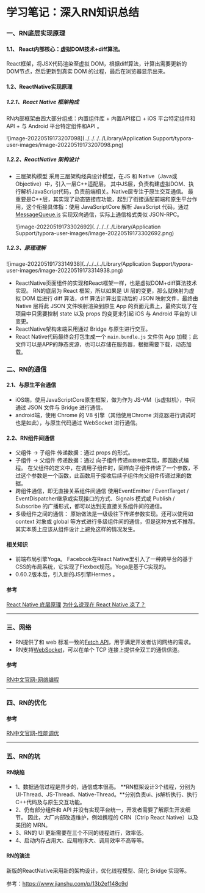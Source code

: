 # 学习笔记：深入RN知识总结

### 一、RN底层实现原理

#### 1.1、 React内部核心：虚拟DOM技术+diff算法。

React框架，将JSX代码渲染至虚拟 DOM，根据diff算法，计算出需要更新的DOM节点，然后更新到真实 DOM 的过程，最后在浏览器显示出来。

#### 1.2、ReactNative实现原理

##### 1.2.1、React Native 框架构成

RN内部框架由四大部分组成：内置组件库 + 内置API接口 + iOS 平台特定组件和API + 与 Android 平台特定组件和API 。

![image-20220519173207098](../../../../Library/Application Support/typora-user-images/image-20220519173207098.png)

##### 1.2.2、ReactNative 架构设计

- 三层架构模型
  采用三层架构经典设计模型，在JS 和 Native（Java或Objective）中，引入一层C++适配层。
  其中JS层，负责构建虚拟DOM、执行解析JavaScript代码，负责前端相关。Native层专注于原生交互通信。
  最重要是C++层，其实现了动态链接库功能，起到了衔接适配前端和原生平台作用，这个衔接具体指：使用 JavaScriptCore 解析 JavaScript 代码，通过 [MessageQueue.js](https://links.jianshu.com/go?to=https%3A%2F%2Flink.zhihu.com%2F%3Ftarget%3Dhttps%3A%2F%2Fgithub.com%2Ffacebook%2Freact-native%2Fblob%2Fmaster%2FLibraries%2FBatchedBridge%2FMessageQueue.js) 实现双向通信，实际上通信格式类似 JSON-RPC。

  ![image-20220519173302692](../../../../Library/Application Support/typora-user-images/image-20220519173302692.png)

##### 1.2.3、原理理解

![image-20220519173314938](../../../../Library/Application Support/typora-user-images/image-20220519173314938.png)

- ReactNative页面组件的实现和React框架一样，也是虚拟DOM+diff算法技术实现。
  RN的底层为 React 框架，所以如果是 UI 层的变更，那么就映射为虚拟 DOM 后进行 diff 算法，diff 算法计算出变动后的 JSON 映射文件，最终由 Native 层将此 JSON 文件映射渲染到原生 App 的页面元素上，最终实现了在项目中只需要控制 state 以及 props 的变更来引起 iOS 与 Android 平台的 UI 变更。
- ReactNative架构末端采用通过 Bridge 与原生进行交互。
- React Native代码最终会打包生成一个 `main.bundle.js` 文件供 App 加载；此文件可以是APP的静态资源，也可以存储在服务器，根据需要下载，动态加载。

### 二、RN的通信

#### 2.1、与原生平台通信

- iOS端，使用JavaScriptCore原生框架，做为作为 JS-VM（js虚拟机），中间通过 JSON 文件与 Bridge 进行通信。
- android端，使用 Chrome 的 V8 引擎（其他使用Chrome 浏览器进行调试时也是如此），与原生代码通过 WebSocket 进行通信。

#### 2.2、RN组件间通信

- 父组件 -> 子组件 传递数据：通过 props 的形式。
- 子组件 -> 父组件 传递数据：通过 向子组件传递`函数参数`实现，即函数式编程。
  在父组件的定义中，在调用子组件时，同样向子组件传递了一个参数，不过这个参数是一个函数，此函数用于接收后续子组件向父组件传递过来的数据。
- 跨组件通信，即无直接关系组件间通信
  使用EventEmitter / EventTarget / EventDispatcher继承或实现接口的方式、Signals 模式或 Publish / Subscribe 的广播形式，都可以达到无直接关系组件间的通信。
- 多级组件之间的通信：
  原始做法是一级级往下传递参数实现。还可以使用如 context 对象或 global 等方式进行多级组件间的通信，但是这种方式不推荐。
  其实本质上应该从组件设计上避免这样的情况发生。

#### 相关知识

- 前端布局引擎Yoga。
  Facebook在React Native里引入了一种跨平台的基于CSS的布局系统，它实现了Flexbox规范。Yoga是基于C实现的。
- 0.60.2版本后，引入新的JS引擎Hermes 。

#### 参考

[React Native 底层原理](https://links.jianshu.com/go?to=https%3A%2F%2Fzhuanlan.zhihu.com%2Fp%2F41920417)
[为什么说现在 React Native 凉了？](https://links.jianshu.com/go?to=https%3A%2F%2Fwww.zhihu.com%2Fquestion%2F266630840%2Fanswer%2F1719977740)

------

### 三、网络

- RN提供了和 web 标准一致的[Fetch API](https://links.jianshu.com/go?to=https%3A%2F%2Fdeveloper.mozilla.org%2Fen-US%2Fdocs%2FWeb%2FAPI%2FFetch_API)，用于满足开发者访问网络的需求。
- RN支持[WebSocket](https://links.jianshu.com/go?to=https%3A%2F%2Fdeveloper.mozilla.org%2Fen-US%2Fdocs%2FWeb%2FAPI%2FWebSocket)，可以在单个 TCP 连接上提供全双工的通信信道。

#### 参考

[RN中文官网-网络编程](https://links.jianshu.com/go?to=https%3A%2F%2Freactnative.cn%2Fdocs%2Fnetwork)

------

### 四、RN的优化

#### 参考

[RN中文官网-性能调优](https://links.jianshu.com/go?to=https%3A%2F%2Freactnative.cn%2Fdocs%2Fperformance)

------

### 五、RN的坑

#### RN缺陷

- 1、数据通信过程是异步的，通信成本很高。
  **RN框架设计3个线程，分别为UI-Thread、JS-Thread、Native-Thread。**分别负责ui、js解析执行、执行C++代码及与原生交互功能。
- 2、仍有部分组件和 API 并没有实现平台统一，开发者需要了解原生开发细节。
  因此，大厂内部改造维护，例如携程的 CRN（Ctrip React Native）以及美团的 MRN。
- 3、RN的 UI 更新需要在三个不同的线程进行，效率低。
- 4、启动内存占用大、应用程序大、调用效率不高等等。

#### RN的演进

新版的ReactNative采用新的架构设计，优化线程模型、简化 Bridge 实现等。

参考：https://www.jianshu.com/p/13b2ef148c9d